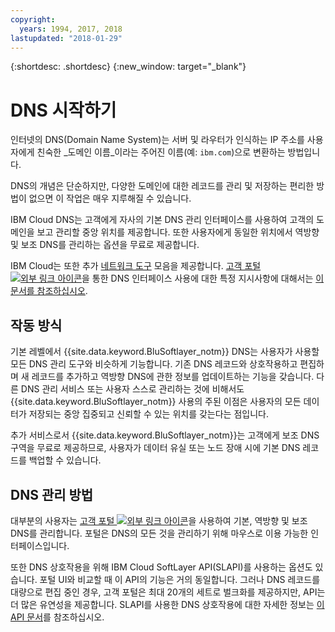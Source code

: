 ```yaml
---
copyright:
  years: 1994, 2017, 2018
lastupdated: "2018-01-29"
---
```


{:shortdesc: .shortdesc}
{:new_window: target="_blank"}

# DNS 시작하기

인터넷의 DNS(Domain Name System)는 서버 및 라우터가 인식하는 IP 주소를 사용자에게 친숙한 _도메인 이름_이라는 주어진 이름(예: `ibm.com`)으로 변환하는 방법입니다. 

DNS의 개념은 단순하지만, 다양한 도메인에 대한 레코드를 관리 및 저장하는 편리한 방법이 없으면 이 작업은 매우 지루해질 수 있습니다. 

IBM Cloud DNS는 고객에게 자사의 기본 DNS 관리 인터페이스를 사용하여 고객의 도메인을 보고 관리할 중앙 위치를 제공합니다. 또한 사용자에게 동일한 위치에서 역방향 및 보조 DNS를 관리하는 옵션을 무료로 제공합니다. 

IBM Cloud는 또한 추가 [네트워크 도구](https://console.bluemix.net/docs/infrastructure/network-tools/getting-started.html#getting-started-with-network-tools) 모음을 제공합니다. [고객 포털 ![외부 링크 아이콘](../../icons/launch-glyph.svg "외부 링크 아이콘")](https://control.softlayer.com/)을 통한 DNS 인터페이스 사용에 대한 특정 지시사항에 대해서는 [이 문서를 참조하십시오](https://github.ibm.com/Bluemix-Docs/dns/blob/staging/using-the-dns-interface.html).

## 작동 방식
기본 레벨에서 {{site.data.keyword.BluSoftlayer_notm}} DNS는 사용자가 사용할 모든 DNS 관리 도구와 비슷하게 기능합니다. 기존 DNS 레코드와 상호작용하고 편집하며 새 레코드를 추가하고 역방향 DNS에 관한 정보를 업데이트하는 기능을 갖습니다. 다른 DNS 관리 서비스 또는 사용자 스스로 관리하는 것에 비해서도 {{site.data.keyword.BluSoftlayer_notm}} 사용의 주된 이점은 사용자의 모든 데이터가 저장되는 중앙 집중되고 신뢰할 수 있는 위치를 갖는다는 점입니다. 

추가 서비스로서 {{site.data.keyword.BluSoftlayer_notm}}는 고객에게 보조 DNS 구역을 무료로 제공하므로, 사용자가 데이터 유실 또는 노드 장애 시에 기본 DNS 레코드를 백업할 수 있습니다. 

## DNS 관리 방법
대부분의 사용자는 [고객 포털 ![외부 링크 아이콘](../../icons/launch-glyph.svg "외부 링크 아이콘")](https://control.softlayer.com/)을 사용하여 기본, 역방향 및 보조 DNS를 관리합니다. 포털은 DNS의 모든 것을 관리하기 위해 마우스로 이용 가능한 인터페이스입니다. 

또한 DNS 상호작용을 위해 IBM Cloud SoftLayer API(SLAPI)를 사용하는 옵션도 있습니다. 포털 UI와 비교할 때 이 API의 기능은 거의 동일합니다. 그러나 DNS 레코드를 대량으로 편집 중인 경우, 고객 포털은 최대 20개의 세트로 벌크화를 제공하지만, API는 더 많은 유연성을 제공합니다. SLAPI를 사용한 DNS 상호작용에 대한 자세한 정보는 [이 API 문서](dns-api.html)를 참조하십시오. 


